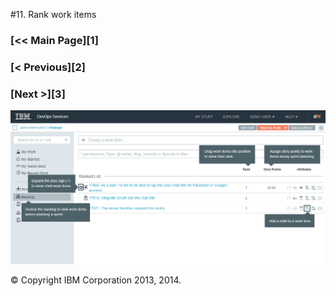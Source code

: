 #11. Rank work items 
<div class="jh-columns pbs">
	<div class="jh-col-12-4 f_left">
		<h3> [&lt;&lt; Main Page][1] </h3>
	</div>
	<div class="jh-col-12-3">
		<h3> [&lt; Previous][2] </h3>
	</div>
	<div class="jh-col-12-4 f_right">
		<h3> [Next  &gt;][3] </h3>
	</div>
</div> 

![Instructions on how to rank items and assign story points in the backlog][4]

&copy; Copyright IBM Corporation 2013, 2014.

[1]: /features/trackplanfg/index
[2]: /features/trackplanfg/page10
[3]: /features/trackplanfg/page12
[4]: /features/trackplanfg/images/page11.png
